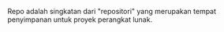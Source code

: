Repo adalah singkatan dari "repositori" yang merupakan tempat penyimpanan untuk proyek perangkat lunak.
